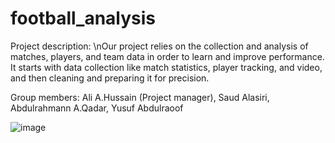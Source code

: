 # football_analysis

Project description: 
\nOur project relies on the collection and analysis of matches, players, and team data in order to learn and improve performance. It starts with data collection like match statistics, player tracking, and video, and then cleaning and preparing it for precision.

Group members: 
Ali A.Hussain (Project manager),
Saud Alasiri,
Abdulrahmann A.Qadar,
Yusuf Abdulraoof

![image](https://github.com/user-attachments/assets/c47d2551-9e18-4759-9e16-696dc3dc0240)



